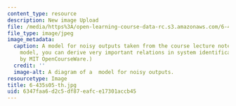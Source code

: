 ```yaml
---
content_type: resource
description: New image Upload
file: /media/https%3A/open-learning-course-data-rc.s3.amazonaws.com/6-435-system-identification-spring-2005/6347faa6d2c5df87eafce17301accb45_6-435s05-th.jpg
file_type: image/jpeg
image_metadata:
  caption: A model for noisy outputs taken from the course lecture notes. From this
    model, you can derive very important relations in system identification. (Figure
    by MIT OpenCourseWare.)
  credit: ''
  image-alt: A diagram of a  model for noisy outputs.
resourcetype: Image
title: 6-435s05-th.jpg
uid: 6347faa6-d2c5-df87-eafc-e17301accb45
---
```

